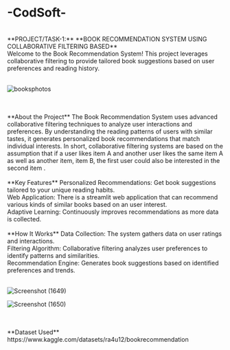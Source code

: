# -CodSoft-
<br>
**PROJECT/TASK-1:**  **BOOK RECOMMENDATION SYSTEM USING COLLABORATIVE FILTERING BASED**
<br>
Welcome to the Book Recommendation System! This project leverages collaborative filtering to provide tailored book suggestions based on user preferences and reading history.
<br>
<br>

![booksphotos](https://github.com/user-attachments/assets/c5e47dff-9d7b-4b8b-aff1-3472f81dbd71)

<br>
<br>
**About the Project**
The Book Recommendation System uses advanced collaborative filtering techniques to analyze user interactions and preferences. By understanding the reading patterns of users with similar tastes, it generates personalized book recommendations that match individual interests.
In short, collaborative filtering systems are based on the assumption that if a user likes item A and another user likes the same item A as well as another item, item B, the first user could also be interested in the second item .
<br>
<br>
**Key Features**
Personalized Recommendations: Get book suggestions tailored to your unique reading habits.
<br>
Web Application: There is a streamlit web application that can recommend various kinds of similar books based on an user interest.
<br>
Adaptive Learning: Continuously improves recommendations as more data is collected.
<br>
<br>
**How It Works**
Data Collection: The system gathers data on user ratings and interactions.
<br>
Filtering Algorithm: Collaborative filtering analyzes user preferences to identify patterns and similarities.
<br>
Recommendation Engine: Generates book suggestions based on identified preferences and trends.
<br>
<br>

![Screenshot (1649)](https://github.com/user-attachments/assets/7d2293f7-25f9-4207-9ac5-9f28d153eed7)


![Screenshot (1650)](https://github.com/user-attachments/assets/524042ab-1ec2-4a56-a04f-9d7ec8fab194)

<br>
<br>
**Dataset Used**
https://www.kaggle.com/datasets/ra4u12/bookrecommendation



